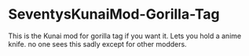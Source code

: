 # SeventysKunaiMod-Gorilla-Tag
This is the Kunai mod for gorilla tag if you want it.  Lets you hold a anime knife. no one sees this sadly except for other modders.
